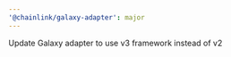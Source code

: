 ```yaml
---
'@chainlink/galaxy-adapter': major
---
```


Update Galaxy adapter to use v3 framework instead of v2
